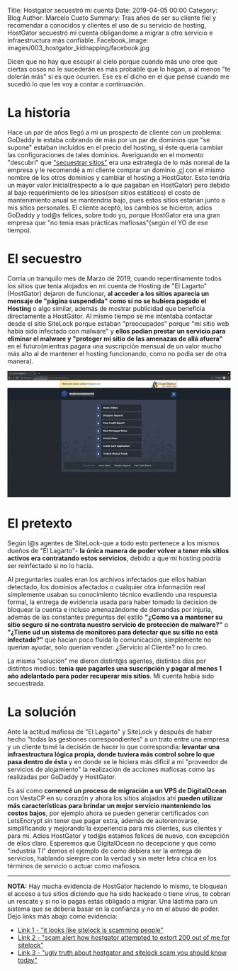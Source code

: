 Title: Hostgator secuestró mi cuenta
Date: 2019-04-05 00:00
Category: Blog
Author: Marcelo Cueto
Summary: Tras años de ser su cliente fiel y recomendar a conocidos y clientes el uso de su servicio de hosting, HostGator secuestró mi cuenta obligandome a migrar a otro servicio e infraestructura más confiable.
Facebook_image: images/003_hostgator_kidnapping/facebook.jpg

Dicen que no hay que escupir al cielo porque cuando más uno cree que ciertas cosas no le sucederán es más probable que lo hagan, o al menos "te dolerán más" si es que ocurren. Ese es el dicho en el que pensé cuando me sucedió lo que les voy a contar a continuación.

# La historia
Hace un par de años llegó a mi un prospecto de cliente con un problema: GoDaddy le estaba cobrando de más por un par de dominios que "se supone" estaban incluidos en el precio del hosting, si éste queria cambiar las configuraciones de tales dominios. Averiguando en el momento "descubrí" que ["secuestrar sitios"](http://www.webhostingtalk.com/showthread.php?t=524083) era una estrategia de lo más normal de la empresa y le recomendé a mi cliente comprar un dominio [.cl](https://nic.cl) con el mismo nombre de los otros dominios y cambiar el hosting a HostGator. Esto tendria un mayor valor inicial(respecto a lo que pagaban en HostGator) pero debido al bajo requerimiento de los sitios(son sitios estáticos) el costo de mantenimiento anual se mantendria bajo, pues estos sitios estarian junto a mis sitios personales. El cliente aceptó, los cambios se hicieron, adios GoDaddy y tod@s felices, sobre todo yo, porque HostGator era una gran empresa que "no tenia esas prácticas mafiosas"(según el YO de ese tiempo).

# El secuestro
Corria un tranquilo mes de Marzo de 2019, cuando repentinamente todos los sitios que tenia alojados en mi cuenta de Hosting de "El Lagarto"(HostGator) dejaron de funcionar, **al acceder a los sitios aparecia un mensaje de "página suspendida" como si no se hubiera pagado el Hosting** o algo similar, además de mostrar publicidad que beneficia directamente a HostGator. Al mismo tiempo se me intentaba contactar desde el sitio SiteLock porque estaban "preocupados" porque "mi sitio web habia sido infectado con malware" y **ellos podian prestar un servicio para eliminar el malware y "proteger mi sitio de las amenazas de allá afuera"** en el futuro(mientras pagara una suscripción mensual de un valor mucho más alto al de mantener el hosting funcionando, como no podia ser de otra manera).


![calendario lunar imprimible y dificil de leer](images/003_hostgator_kidnapping/contact_support.jpg "calendario lunar imprimible y dificil de leer")

# El pretexto
Según l@s agentes de SiteLock-que a todo esto pertenece a los mismos dueños de "El Lagarto"- **la única manera de poder volver a tener mis sitios activos era contratando estos servicios**, debido a que mi hosting podria ser reinfectado si no lo hacia.

Al preguntarles cuales eran los archivos infectados que ellos habian detectado, los dominios afectados o cualquier otra información real simplemente usaban su conocimiento técnico evadiendo una respuesta formal, la entrega de evidencia usada para haber tomado la decision de bloquear la cuenta e incluso amenazándome de demandas por injuria, además de las constantes preguntas del estilo **"¿Como va a mantener su sitio seguro si no contrata nuestro servicio de protección de malware?"** o **"¿Tiene ud un sistema de monitoreo para detectar que su sitio no está infectado?"** que hacian poco fluida la comunicación, simplemente no querian ayudar, solo querian vender. ¿Servicio al Cliente? no lo creo.

La misma "solución" me dieron distint@s agentes, distintos días por distintos medios: **tenia que pagarles una suscripción y pagar al menos 1 año adelantado para poder recuperar mis sitios**. Mi cuenta habia sido secuestrada.

# La solución
Ante la actitud mafiosa de "El Lagarto" y SiteLock y después de haber hecho "todas las gestiones correspondientes" a un trato entre una empresa y un cliente tomé la decisión de hacer lo que correspondia: **levantar una infraestructura lógica propia, donde tuviera más control sobre lo que pasa dentro de ésta** y en donde se le hiciera más dificil a mi "proveedor de servicios de alojamiento" la realización de acciones mafiosas como las realizadas por GoDaddy y HostGator.

Es así como **comencé un proceso de migración a un VPS de DigitalOcean** con VestaCP en su corazón y ahora los sitios alojados ahí **pueden utilizar más características para brindar un mejor servicio manteniendo los costos bajos**, por ejemplo ahora se pueden generar certificados con LetsEncrypt sin tener que pagar extra, además de autorenovarse, simplificando y mejorando la experiencia para mis clientes, sus clientes y para mi. Adios HostGator y tod@s estamos felices de nuevo, con excepción de ellos claro. Esperemos que DigitalOcean no decepcione y que como "industria TI" demos el ejemplo de como debiera ser la entrega de servicios, hablando siempre con la verdad y sin meter letra chica en los términos de servicio o actuar como mafiosos.

---
**NOTA:** Hay mucha evidencia de HostGator haciendo lo mismo, te bloquean el acceso a tus sitios diciendo que ha sido hackeado o tiene virus, te cobran un rescate y si no lo pagas estás obligado a migrar. Una lástima para un sistema que se deberia basar en la confianza y no en el abuso de poder. Dejo links más abajo como evidencia:

- [Link 1 - "it looks like sitelock is scamming people"](https://www.whitefirdesign.com/blog/2016/05/03/it-looks-like-sitelock-is-scamming-people/)
- [Link 2 - "scam alert how hostgator attempted to extort 200 out of me for sitelock"](https://www.hermesthemes.com/scam-alert-how-hostgator-attempted-to-extort-200-out-of-me-for-sitelock/)
- [Link 3 - "ugly truth about hostgator and sitelock scam you should know today"](http://trendxplore.net/ugly-truth-about-hostgator-and-sitelock-scam-you-should-know-today/)
